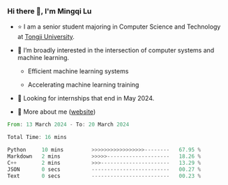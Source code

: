 ### Hi there 👋, I'm Mingqi Lu

- :star: I am a senior student majoring in Computer Science and Technology at [Tongji University](https://en.tongji.edu.cn/p/#/).

- :thinking: I’m broadly interested in the intersection of computer systems and machine learning.

  - Efficient machine learning systems

  - Accelerating machine learning training

- :seedling: Looking for internships that end in May 2024.

- 💬 More about me ([website](https://lmqqqqqq.github.io/))

<!--START_SECTION:waka-->

```rust
From: 13 March 2024 - To: 20 March 2024

Total Time: 16 mins

Python     10 mins         >>>>>>>>>>>>>>>>>--------   67.95 %
Markdown   2 mins          >>>>>--------------------   18.26 %
C++        2 mins          >>>----------------------   13.29 %
JSON       0 secs          -------------------------   00.27 %
Text       0 secs          -------------------------   00.23 %
```

<!--END_SECTION:waka-->

